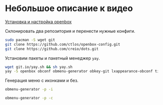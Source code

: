 # Небольшое описание к видео

[Установка и настройка openbox](https://www.youtube.com/watch?v=TdPQJfU8AcU)

Склонировать два репозитория и перенести нужные конфиги.

```bash
sudo pacman -S wget git
git clone https://github.com/ctlos/openbox-config.git
git clone https://github.com/creio/dots.git
```

Установим пакеты и пакетный менеджер `yay`.

```bash
wget git.io/yay.sh && sh yay.sh
yay -S openbox obconf obmenu-generator obkey-git lxappearance-obconf tint2 nitrogen wmctrl compton papirus-icon-theme
```

Генерация меню с иконками и без.

```bash
obmenu-generator -p -i

obmenu-generator -p -c
```